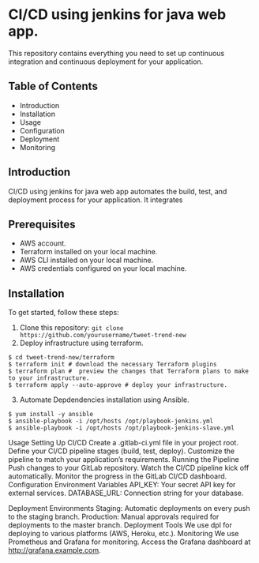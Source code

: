 # CI/CD using jenkins for java web app.
This repository contains everything you need to set up continuous integration and continuous deployment for your application.

## Table of Contents
- Introduction
- Installation
- Usage
- Configuration
- Deployment
- Monitoring

## Introduction
CI/CD using jenkins for java web app automates the build, test, and deployment process for your application. It integrates

## Prerequisites
- AWS account.
- Terraform installed on your local machine.
- AWS CLI installed on your local machine.
- AWS credentials configured on your local machine.

## Installation
To get started, follow these steps:

1. Clone this repository:
`git clone https://github.com/yourusername/tweet-trend-new`
2. Deploy infrastructure using terraform.
```
$ cd tweet-trend-new/terraform
$ terraform init # download the necessary Terraform plugins
$ terraform plan #  preview the changes that Terraform plans to make to your infrastructure.
$ terraform apply --auto-approve # deploy your infrastructure.
```
3. Automate Depdendencies installation using Ansible.
```
$ yum install -y ansible
$ ansible-playbook -i /opt/hosts /opt/playbook-jenkins.yml
$ ansible-playbook -i /opt/hosts /opt/playbook-jenkins-slave.yml
```



Usage
Setting Up CI/CD
Create a .gitlab-ci.yml file in your project root.
Define your CI/CD pipeline stages (build, test, deploy).
Customize the pipeline to match your application’s requirements.
Running the Pipeline
Push changes to your GitLab repository.
Watch the CI/CD pipeline kick off automatically.
Monitor the progress in the GitLab CI/CD dashboard.
Configuration
Environment Variables
API_KEY: Your secret API key for external services.
DATABASE_URL: Connection string for your database.

Deployment
Environments
Staging: Automatic deployments on every push to the staging branch.
Production: Manual approvals required for deployments to the master branch.
Deployment Tools
We use dpl for deploying to various platforms (AWS, Heroku, etc.).
Monitoring
We use Prometheus and Grafana for monitoring. Access the Grafana dashboard at http://grafana.example.com.

